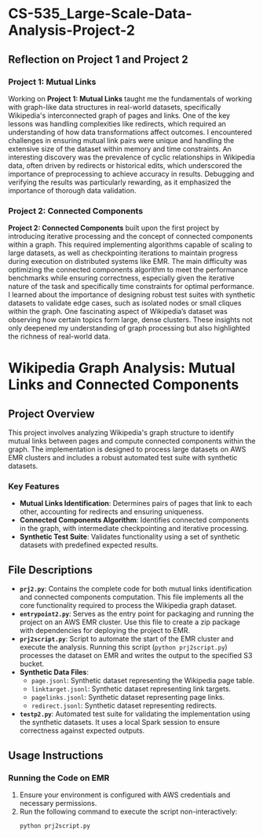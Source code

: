 # CS-535_Large-Scale-Data-Analysis-Project-2

## Reflection on Project 1 and Project 2

### Project 1: Mutual Links
Working on **Project 1: Mutual Links** taught me the fundamentals of working with graph-like data structures in real-world datasets, specifically Wikipedia's interconnected graph of pages and links. One of the key lessons was handling complexities like redirects, which required an understanding of how data transformations affect outcomes. I encountered challenges in ensuring mutual link pairs were unique and handling the extensive size of the dataset within memory and time constraints. An interesting discovery was the prevalence of cyclic relationships in Wikipedia data, often driven by redirects or historical edits, which underscored the importance of preprocessing to achieve accuracy in results. Debugging and verifying the results was particularly rewarding, as it emphasized the importance of thorough data validation.

### Project 2: Connected Components
**Project 2: Connected Components** built upon the first project by introducing iterative processing and the concept of connected components within a graph. This required implementing algorithms capable of scaling to large datasets, as well as checkpointing iterations to maintain progress during execution on distributed systems like EMR. The main difficulty was optimizing the connected components algorithm to meet the performance benchmarks while ensuring correctness, especially given the iterative nature of the task and specifically time constraints for optimal performance. I learned about the importance of designing robust test suites with synthetic datasets to validate edge cases, such as isolated nodes or small cliques within the graph. One fascinating aspect of Wikipedia’s dataset was observing how certain topics form large, dense clusters. These insights not only deepened my understanding of graph processing but also highlighted the richness of real-world data.


# Wikipedia Graph Analysis: Mutual Links and Connected Components

## Project Overview
This project involves analyzing Wikipedia's graph structure to identify mutual links between pages and compute connected components within the graph. The implementation is designed to process large datasets on AWS EMR clusters and includes a robust automated test suite with synthetic datasets.

### Key Features
- **Mutual Links Identification**: Determines pairs of pages that link to each other, accounting for redirects and ensuring uniqueness.
- **Connected Components Algorithm**: Identifies connected components in the graph, with intermediate checkpointing and iterative processing.
- **Synthetic Test Suite**: Validates functionality using a set of synthetic datasets with predefined expected results.

## File Descriptions
- **`prj2.py`**: Contains the complete code for both mutual links identification and connected components computation. This file implements all the core functionality required to process the Wikipedia graph dataset.
- **`entrypoint2.py`**: Serves as the entry point for packaging and running the project on an AWS EMR cluster. Use this file to create a zip package with dependencies for deploying the project to EMR.
- **`prj2script.py`**: Script to automate the start of the EMR cluster and execute the analysis. Running this script (`python prj2script.py`) processes the dataset on EMR and writes the output to the specified S3 bucket.
- **Synthetic Data Files**:
  - `page.jsonl`: Synthetic dataset representing the Wikipedia page table.
  - `linktarget.jsonl`: Synthetic dataset representing link targets.
  - `pagelinks.jsonl`: Synthetic dataset representing page links.
  - `redirect.jsonl`: Synthetic dataset representing redirects.
- **`testp2.py`**: Automated test suite for validating the implementation using the synthetic datasets. It uses a local Spark session to ensure correctness against expected outputs.

## Usage Instructions
### Running the Code on EMR
1. Ensure your environment is configured with AWS credentials and necessary permissions.
2. Run the following command to execute the script non-interactively:
   ```bash
   python prj2script.py
